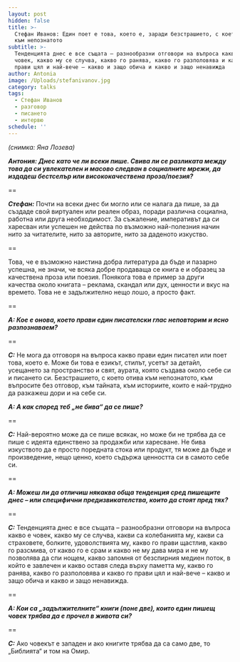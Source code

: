 ```yaml
---
layout: post
hidden: false
title: >-
  Стефан Иванов: Един поет е това, което е, заради безстрашието, с което отива
  към непознатото
subtitle: >-
  Тенденцията днес е все същата – разнообразни отговори на въпроса какво е
  човек, какво му се случва, какво го ранява, какво го разполовява и какво го
  прави цял и най-вече – какво и защо обича и какво и защо ненавижда
author: Antonia
image: /Uploads/stefanivanov.jpg
category: talks
tags:
  - Стефан Иванов
  - разговор
  - писането
  - интервю
schedule: ''
---
```

_(снимка: Яна Лозева)_

**_Антония: Днес като че ли всеки пише. Свива ли се разликата между това да си увлекателен и масово следван в социалните мрежи, да издадеш бестселър или висококачествена проза/поезия?_**

\==

**_Стефан:_** Почти на всеки днес би могло или се налага да пише, за да създаде свой виртуален или реален образ, поради различна социална, работна или друга необходимост. За съжаление, императивът да си харесван или успешен не действа по възможно най-полезния начин нито за читателите, нито за авторите, нито за даденото изкуство. 

\==

Това, че е възможно наистина добра литература да бъде и пазарно успешна, не значи, че всяка добре продаваща се книга е и образец за качествена проза или поезия. Понякога това е пример за други качества около книгата – реклама, скандал или дух, ценности и вкус на времето. Това не е задължително нещо лошо, а просто факт.

\==

_**А: Кое е онова, което прави един писателски глас неповторим и ясно разпознаваем?**_

\==

_**С:**_ Не мога да отговоря на въпроса какво прави един писател или поет това, което е. Може би това е езикът, стилът, усетът за детайл, усещането за пространство и свят, аурата, която създава около себе си и писането си. Безстрашието, с което отива към непознатото, към въпросите без отговор, към тайната, към историите, които е най-трудно да разкажеш дори и на себе си. 

_**А: А как според теб „не бива“ да се пише?**_

\==

_**С:**_ Най-вероятно може да се пише всякак, но може би не трябва да се пише с идеята единствено за продажби или харесване. Не бива изкуството да е просто поредната стока или продукт, тя може да бъде и произведение, нещо ценно, което съдържа ценността си в самото себе си.

\==

_**А: Можеш ли да отличиш някаква обща тенденция сред пишещите днес – или специфични предизвикателства, които да стоят пред тях?**_

\==

_**С:**_ Тенденцията днес е все същата – разнообразни отговори на въпроса какво е човек, какво му се случва, какви са колебанията му, какви са страховете, болките, удоволствията му, какво го прави щастлив, какво го разсмива, от какво го е срам и какво не му дава мира и не му позволява да спи нощем, какво запомня от безспирния медиен поток, в който е завлечен и какво оставя следа върху паметта му, какво го ранява, какво го разполовява и какво го прави цял и най-вече – какво и защо обича и какво и защо ненавижда.

\==

_**А: Кои са „задължителните“ книги (поне две), които един пишещ човек трябва да е прочел в живота си?**_

\==

_**С:**_ Ако човекът е западен и ако книгите трябва да са само две, то „Библията“ и том на Омир.
